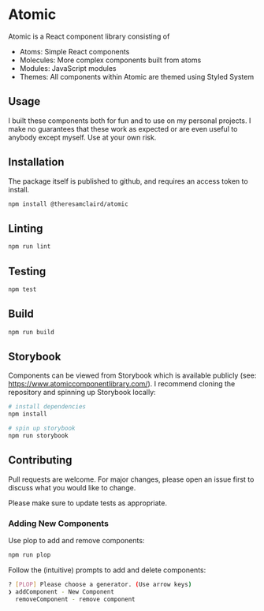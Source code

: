# Atomic
Atomic is a React component library consisting of

- Atoms: Simple React components
- Molecules: More complex components built from atoms
- Modules: JavaScript modules
- Themes: All components within Atomic are themed using Styled System

## Usage

I built these components both for fun and to use on my personal projects. I make no guarantees that these work as expected or are even useful to anybody except myself. Use at your own risk.

## Installation

The package itself is published to github, and requires an access token to install.

```bash
npm install @theresamclaird/atomic
```

## Linting

```bash
npm run lint
```

## Testing

```bash
npm test
```

## Build

```bash
npm run build
```

## Storybook

Components can be viewed from Storybook which is available publicly (see: https://www.atomiccomponentlibrary.com/). I recommend cloning the repository and spinning up Storybook locally:

```bash
# install dependencies
npm install

# spin up storybook
npm run storybook
```

## Contributing

Pull requests are welcome. For major changes, please open an issue first
to discuss what you would like to change.

Please make sure to update tests as appropriate.

### Adding New Components

Use plop to add and remove components:

```bash
npm run plop
```

Follow the (intuitive) prompts to add and delete components:

```bash
? [PLOP] Please choose a generator. (Use arrow keys)
❯ addComponent - New Component 
  removeComponent - remove component 
```
